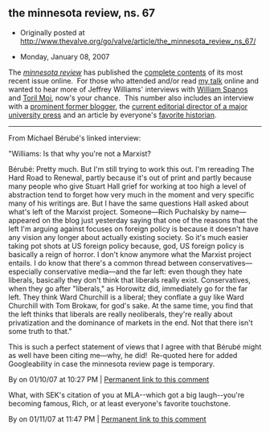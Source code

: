 ## the minnesota review, ns. 67

 * Originally posted at http://www.thevalve.org/go/valve/article/the_minnesota_review_ns_67/

* Monday, January 08, 2007 

The [_minnesota review_](http://www.theminnesotareview.org/) has published the [complete contents](http://www.theminnesotareview.org/journal/ns67/index.shtml) of its most recent issue online.  For those who attended and/or read [my talk](http://acephalous.typepad.com/acephalous/2007/01/painstakingly_c.html#more) online and wanted to hear more of Jeffrey Williams' interviews with [William Spanos](http://www.theminnesotareview.org/journal/ns67/interview_spanos.shtml) and [Toril Moi](http://www.theminnesotareview.org/journal/ns67/interview_moi.shtml), now's your chance.  This number also includes an interview with a [prominent former blogger](http://www.theminnesotareview.org/journal/ns67/interview_berube.shtml), the [current editorial director of a major university press](http://www.theminnesotareview.org/journal/ns67/interview_zinner.shtml) and an article by everyone's [favorite historian](http://www.theminnesotareview.org/journal/ns67/burke_timothy_1.shtml).

---

From Michael Bérubé's linked interview:

"Williams: Is that why you're not a Marxist? 

Bérubé: Pretty much. But I'm still trying to work this out. I'm rereading The Hard Road to Renewal, partly because it's out of print and partly because many people who give Stuart Hall grief for working at too high a level of abstraction tend to forget how very much in the moment and very specific many of his writings are. But I have the same questions Hall asked about what's left of the Marxist project. Someone—Rich Puchalsky by name—appeared on the blog just yesterday saying that one of the reasons that the left I'm arguing against focuses on foreign policy is because it doesn't have any vision any longer about actually existing society. So it's much easier taking pot shots at US foreign policy because, god, US foreign policy is basically a reign of horror. I don't know anymore what the Marxist project entails. I do know that there's a common thread between conservatives—especially conservative media—and the far left: even though they hate liberals, basically they don't think that liberals really exist. Conservatives, when they go after "liberals," as Horowitz did, immediately go for the far left. They think Ward Churchill is a liberal; they conflate a guy like Ward Churchill with Tom Brokaw, for god's sake. At the same time, you find that the left thinks that liberals are really neoliberals, they're really about privatization and the dominance of markets in the end. Not that there isn't some truth to that."

This is such a perfect statement of views that I agree with that Bérubé might as well have been citing me—why, he did!  Re-quoted here for added Googleability in case the minnesota review page is temporary.

By  on 01/10/07 at 10:27 PM | [Permanent link to this comment](http://www.thevalve.org/go/valve/article/the_minnesota_review_ns_67/#13603)

What, with SEK's citation of you at MLA--which got a big laugh--you're becoming famous, Rich, or at least everyone's favorite touchstone.

By  on 01/11/07 at 11:47 PM | [Permanent link to this comment](http://www.thevalve.org/go/valve/article/the_minnesota_review_ns_67/#13629)

